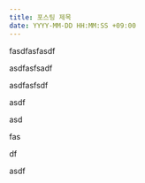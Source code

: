 ```yaml
---
title: 포스팅 제목
date: YYYY-MM-DD HH:MM:SS +09:00
---
```


fasdfasfasdf

asdfasfsadf

asdfasfsdf



asdf

asd

fas

df

asdf



